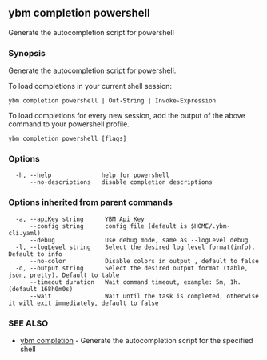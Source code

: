 ## ybm completion powershell

Generate the autocompletion script for powershell

### Synopsis

Generate the autocompletion script for powershell.

To load completions in your current shell session:

	ybm completion powershell | Out-String | Invoke-Expression

To load completions for every new session, add the output of the above command
to your powershell profile.


```
ybm completion powershell [flags]
```

### Options

```
  -h, --help              help for powershell
      --no-descriptions   disable completion descriptions
```

### Options inherited from parent commands

```
  -a, --apiKey string      YBM Api Key
      --config string      config file (default is $HOME/.ybm-cli.yaml)
      --debug              Use debug mode, same as --logLevel debug
  -l, --logLevel string    Select the desired log level format(info). Default to info
      --no-color           Disable colors in output , default to false
  -o, --output string      Select the desired output format (table, json, pretty). Default to table
      --timeout duration   Wait command timeout, example: 5m, 1h. (default 168h0m0s)
      --wait               Wait until the task is completed, otherwise it will exit immediately, default to false
```

### SEE ALSO

* [ybm completion](ybm_completion.md)	 - Generate the autocompletion script for the specified shell

